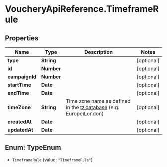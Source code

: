 # VoucheryApiReference.TimeframeRule

## Properties
Name | Type | Description | Notes
------------ | ------------- | ------------- | -------------
**type** | **String** |  | [optional] 
**id** | **Number** |  | [optional] 
**campaignId** | **Number** |  | [optional] 
**startTime** | **Date** |  | [optional] 
**endTime** | **Date** |  | [optional] 
**timeZone** | **String** | Time zone name as defined in the [tz database](http://www.iana.org/time-zones) (e.g. Europe/London) | [optional] 
**createdAt** | **Date** |  | [optional] 
**updatedAt** | **Date** |  | [optional] 


<a name="TypeEnum"></a>
## Enum: TypeEnum


* `TimeframeRule` (value: `"TimeframeRule"`)





